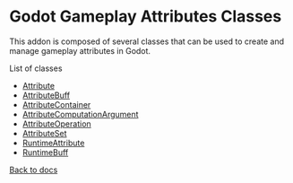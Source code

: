 Godot Gameplay Attributes Classes
=========================

This addon is composed of several classes that can be used to create and manage gameplay attributes in Godot.

List of classes

- [Attribute](Attribute.md)
- [AttributeBuff](AttributeBuff.md)
- [AttributeContainer](AttributeContainer.md)
- [AttributeComputationArgument](AttributeComputationArgument.md)
- [AttributeOperation](AttributeOperation.md)
- [AttributeSet](AttributeSet.md)
- [RuntimeAttribute](RuntimeAttribute.md)
- [RuntimeBuff](RuntimeBuff.md)

[Back to docs](../README.md)
